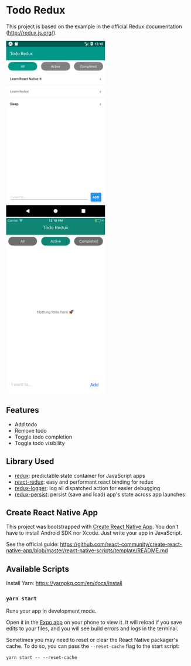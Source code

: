 # Todo Redux

This project is based on the example in the official Redux documentation (http://redux.js.org/).

<img src="https://raw.githubusercontent.com/untungs/todo-redux/master/art/android.png" height="480">
<img src="https://raw.githubusercontent.com/untungs/todo-redux/master/art/ios.png" height="480">

## Features

- Add todo
- Remove todo
- Toggle todo completion
- Toggle todo visibility

## Library Used

- [redux](http://redux.js.org/): predictable state container for JavaScript apps
- [react-redux](https://github.com/reactjs/react-redux): easy and performant react binding for redux
- [redux-logger](https://github.com/evgenyrodionov/redux-logger): log all dispatched action for easier debugging
- [redux-persist](https://github.com/rt2zz/redux-persist): persist (save and load) app's state across app launches

## Create React Native App

This project was bootstrapped with [Create React Native App](https://github.com/react-community/create-react-native-app). You don't have to install Android SDK nor Xcode. Just write your app in JavaScript.

See the official guide: https://github.com/react-community/create-react-native-app/blob/master/react-native-scripts/template/README.md

## Available Scripts

Install Yarn: https://yarnpkg.com/en/docs/install

### `yarn start`

Runs your app in development mode.

Open it in the [Expo app](https://expo.io) on your phone to view it. It will reload if you save edits to your files, and you will see build errors and logs in the terminal.

Sometimes you may need to reset or clear the React Native packager's cache. To do so, you can pass the `--reset-cache` flag to the start script:

```
yarn start -- --reset-cache
```
